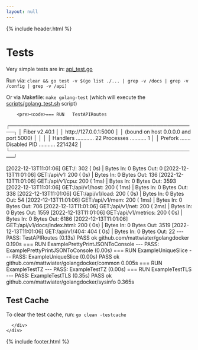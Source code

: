 ```yaml
---
layout: null
---
```

{% include header.html %}

  <div class="container">
    <div class="row">
      <div class="col">
        <h1 id="tests">Tests</h1>
        <p>Very simple tests are in: <a href="https://github.com/mwiater/golangdocker/blob/master/api_test.go">api_test.go</a></p>
        <p>Run via:
          <code>clear &amp;&amp; go test -v $(go list ./... | grep -v /docs | grep -v /config | grep -v /api)</code> <i class="fa-duotone fa-copy fa-fw code-copy-button"></i> 
        </p>
        <p>Or via Makefile:
          <code>make golang-test</code> <i class="fa-duotone fa-copy fa-fw code-copy-button"></i> (which will execute the <a target="_blank" href="https://github.com/mwiater/golangdocker/blob/master/scripts/golang_test.sh">scripts/golang_test.sh</a> script)
        </p>

        <pre><code>=== RUN   TestAPIRoutes

 ┌───────────────────────────────────────────────────┐
 │                   Fiber v2<span class="hljs-number">.40</span><span class="hljs-number">.1</span>                   │
 │               <span class="hljs-string">http:</span><span class="hljs-comment">//127.0.0.1:5000               │</span>
 │       (bound on host <span class="hljs-number">0.0</span><span class="hljs-number">.0</span><span class="hljs-number">.0</span> and port <span class="hljs-number">5000</span>)       │
 │                                                   │
 │ Handlers ............ <span class="hljs-number">22</span>  Processes ........... <span class="hljs-number">1</span> │
 │ Prefork ....... Disabled  PID ........... <span class="hljs-number">2214242</span> │
 └───────────────────────────────────────────────────┘

[<span class="hljs-number">2022</span><span class="hljs-number">-12</span><span class="hljs-number">-13</span><span class="hljs-string">T11:</span><span class="hljs-number">01</span>:<span class="hljs-number">06</span>] <span class="hljs-string">GET:</span>/: <span class="hljs-number">302</span> (     <span class="hljs-number">0</span>s) | Bytes <span class="hljs-string">In:</span> <span class="hljs-number">0</span> Bytes <span class="hljs-string">Out:</span> <span class="hljs-number">0</span>
[<span class="hljs-number">2022</span><span class="hljs-number">-12</span><span class="hljs-number">-13</span><span class="hljs-string">T11:</span><span class="hljs-number">01</span>:<span class="hljs-number">06</span>] <span class="hljs-string">GET:</span><span class="hljs-regexp">/api/</span><span class="hljs-string">v1:</span> <span class="hljs-number">200</span> (     <span class="hljs-number">0</span>s) | Bytes <span class="hljs-string">In:</span> <span class="hljs-number">0</span> Bytes <span class="hljs-string">Out:</span> <span class="hljs-number">136</span>
[<span class="hljs-number">2022</span><span class="hljs-number">-12</span><span class="hljs-number">-13</span><span class="hljs-string">T11:</span><span class="hljs-number">01</span>:<span class="hljs-number">06</span>] <span class="hljs-string">GET:</span><span class="hljs-regexp">/api/</span>v1/<span class="hljs-string">cpu:</span> <span class="hljs-number">200</span> (    <span class="hljs-number">1</span>ms) | Bytes <span class="hljs-string">In:</span> <span class="hljs-number">0</span> Bytes <span class="hljs-string">Out:</span> <span class="hljs-number">3593</span>
[<span class="hljs-number">2022</span><span class="hljs-number">-12</span><span class="hljs-number">-13</span><span class="hljs-string">T11:</span><span class="hljs-number">01</span>:<span class="hljs-number">06</span>] <span class="hljs-string">GET:</span><span class="hljs-regexp">/api/</span>v1/<span class="hljs-string">host:</span> <span class="hljs-number">200</span> (    <span class="hljs-number">1</span>ms) | Bytes <span class="hljs-string">In:</span> <span class="hljs-number">0</span> Bytes <span class="hljs-string">Out:</span> <span class="hljs-number">338</span>
[<span class="hljs-number">2022</span><span class="hljs-number">-12</span><span class="hljs-number">-13</span><span class="hljs-string">T11:</span><span class="hljs-number">01</span>:<span class="hljs-number">06</span>] <span class="hljs-string">GET:</span><span class="hljs-regexp">/api/</span>v1/<span class="hljs-string">load:</span> <span class="hljs-number">200</span> (     <span class="hljs-number">0</span>s) | Bytes <span class="hljs-string">In:</span> <span class="hljs-number">0</span> Bytes <span class="hljs-string">Out:</span> <span class="hljs-number">54</span>
[<span class="hljs-number">2022</span><span class="hljs-number">-12</span><span class="hljs-number">-13</span><span class="hljs-string">T11:</span><span class="hljs-number">01</span>:<span class="hljs-number">06</span>] <span class="hljs-string">GET:</span><span class="hljs-regexp">/api/</span>v1/<span class="hljs-string">mem:</span> <span class="hljs-number">200</span> (    <span class="hljs-number">1</span>ms) | Bytes <span class="hljs-string">In:</span> <span class="hljs-number">0</span> Bytes <span class="hljs-string">Out:</span> <span class="hljs-number">706</span>
[<span class="hljs-number">2022</span><span class="hljs-number">-12</span><span class="hljs-number">-13</span><span class="hljs-string">T11:</span><span class="hljs-number">01</span>:<span class="hljs-number">06</span>] <span class="hljs-string">GET:</span><span class="hljs-regexp">/api/</span>v1/<span class="hljs-string">net:</span> <span class="hljs-number">200</span> (    <span class="hljs-number">2</span>ms) | Bytes <span class="hljs-string">In:</span> <span class="hljs-number">0</span> Bytes <span class="hljs-string">Out:</span> <span class="hljs-number">1559</span>
[<span class="hljs-number">2022</span><span class="hljs-number">-12</span><span class="hljs-number">-13</span><span class="hljs-string">T11:</span><span class="hljs-number">01</span>:<span class="hljs-number">06</span>] <span class="hljs-string">GET:</span><span class="hljs-regexp">/api/</span>v1/<span class="hljs-string">metrics:</span> <span class="hljs-number">200</span> (     <span class="hljs-number">0</span>s) | Bytes <span class="hljs-string">In:</span> <span class="hljs-number">0</span> Bytes <span class="hljs-string">Out:</span> <span class="hljs-number">6186</span>
[<span class="hljs-number">2022</span><span class="hljs-number">-12</span><span class="hljs-number">-13</span><span class="hljs-string">T11:</span><span class="hljs-number">01</span>:<span class="hljs-number">06</span>] <span class="hljs-string">GET:</span><span class="hljs-regexp">/api/</span>v1<span class="hljs-regexp">/docs/</span>index.<span class="hljs-string">html:</span> <span class="hljs-number">200</span> (     <span class="hljs-number">0</span>s) | Bytes <span class="hljs-string">In:</span> <span class="hljs-number">0</span> Bytes <span class="hljs-string">Out:</span> <span class="hljs-number">3519</span>
[<span class="hljs-number">2022</span><span class="hljs-number">-12</span><span class="hljs-number">-13</span><span class="hljs-string">T11:</span><span class="hljs-number">01</span>:<span class="hljs-number">06</span>] <span class="hljs-string">GET:</span><span class="hljs-regexp">/api/</span>v1/<span class="hljs-number">404</span>: <span class="hljs-number">404</span> (     <span class="hljs-number">0</span>s) | Bytes <span class="hljs-string">In:</span> <span class="hljs-number">0</span> Bytes <span class="hljs-string">Out:</span> <span class="hljs-number">22</span>
--- <span class="hljs-string">PASS:</span> TestAPIRoutes (<span class="hljs-number">0.13</span>s)
PASS
ok      github.com<span class="hljs-regexp">/mattwiater/</span>golangdocker      <span class="hljs-number">0.190</span>s
=== RUN   ExamplePrettyPrintJSONToConsole
--- <span class="hljs-string">PASS:</span> ExamplePrettyPrintJSONToConsole (<span class="hljs-number">0.00</span>s)
=== RUN   ExampleUniqueSlice
--- <span class="hljs-string">PASS:</span> ExampleUniqueSlice (<span class="hljs-number">0.00</span>s)
PASS
ok      github.com<span class="hljs-regexp">/mattwiater/</span>golangdocker/common       <span class="hljs-number">0.005</span>s
=== RUN   ExampleTestTZ
--- <span class="hljs-string">PASS:</span> ExampleTestTZ (<span class="hljs-number">0.00</span>s)
=== RUN   ExampleTestTLS
--- <span class="hljs-string">PASS:</span> ExampleTestTLS (<span class="hljs-number">0.35</span>s)
PASS
ok      github.com<span class="hljs-regexp">/mattwiater/</span>golangdocker/sysinfo      <span class="hljs-number">0.365</span>s
</code></pre>
        <h2 id="test-cache">Test Cache</h2>
        <p>To clear the test cache, run: <code>go clean -testcache</code> <i class="fa-duotone fa-copy fa-fw code-copy-button"></i> </p>

      </div>
    </div>
  </div>

{% include footer.html %}